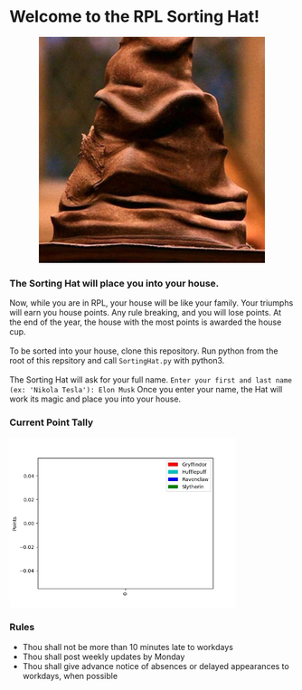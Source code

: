# Welcome to the RPL Sorting Hat!

<center>
<img src="/assets/theHat.jpeg" width="400">
</center>

### The Sorting Hat will place you into your house.
Now, while you are in RPL, your house will be like your family. Your triumphs will earn you house points. Any rule breaking, and you will lose points. At the end of the year, the house with the most points is awarded the house cup.
<br/>
<br/>
To be sorted into your house, clone this repository. Run python from the root of this repsitory and call `SortingHat.py` with python3. <br/>
<br/>
The Sorting Hat will ask for your full name.
`Enter your first and last name (ex: 'Nikola Tesla'): Elon Musk`
Once you enter your name, the Hat will work its magic and place you into your house.

### Current Point Tally
<img src="/assets/pointTally.jpg" width="400">

### Rules
* Thou shall not be more than 10 minutes late to workdays
* Thou shall post weekly updates by Monday
* Thou shall give advance notice of absences or delayed appearances to workdays, when possible
